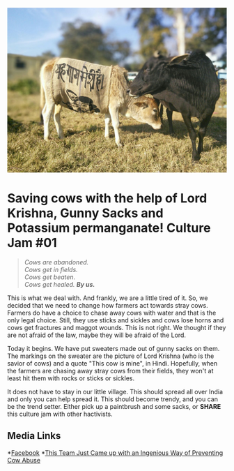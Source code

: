 <!--
Title: Saving cows with the help of Lord Krishna, Gunny Sacks and Potassium permanganate! Culture Jam #01
Scripts: 
- //s.imgur.com/min/embed.js
-->
![photo756377654343608414.jpg](/markdown/photo756377654343608414.jpg)

Saving cows with the help of Lord Krishna, Gunny Sacks and Potassium permanganate! Culture Jam #01
======

> <i>Cows are abandoned.</i><br/>
> <i>Cows get in fields.</i><br/>
> <i>Cows get beaten.</i><br/>
> <i>Cows get healed. **By us.**</i>

This is what we deal with. And frankly, we are a little tired of it. So, we decided that we need to change how farmers act towards stray cows.
Farmers do have a choice to chase away cows with water and that is the only legal choice. Still, they use sticks and sickles and cows lose horns and cows get fractures and maggot wounds. This is not right. We thought if they are not afraid of the law, maybe they will be afraid of the Lord.

Today it begins. We have put sweaters made out of gunny sacks on them. The markings on the sweater are the picture of Lord Krishna (who is the savior of cows) and a quote "This cow is mine", in Hindi. Hopefully, when the farmers are chasing away stray cows from their fields, they won't at least hit them with rocks or sticks or sickles.

It does not have to stay in our little village. This should spread all over India and only you can help spread it. This should become trendy, and you can be the trend setter. Either pick up a paintbrush and some sacks, or **SHARE** this ‪culture jam‬ with other hactivists.

Media Links 
---
*[Facebook](https://www.facebook.com/worldlywags/posts/1025847224120182)
*[This Team Just Came up with an Ingenious Way of Preventing Cow Abuse](http://www.thebetterindia.com/41739/badmash-peepal-stray-cows-gunny-sacks-krishna/)

<center><blockquote class="imgur-embed-pub" lang="en" data-id="a/RYsIN"></blockquote></center>
